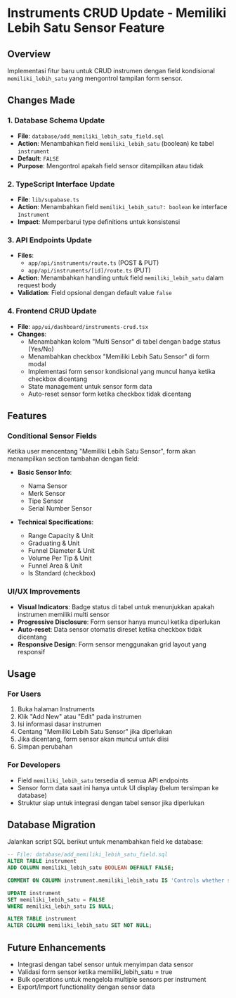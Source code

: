 # Instruments CRUD Update - Memiliki Lebih Satu Sensor Feature

## Overview
Implementasi fitur baru untuk CRUD instrumen dengan field kondisional `memiliki_lebih_satu` yang mengontrol tampilan form sensor.

## Changes Made

### 1. Database Schema Update
- **File**: `database/add_memiliki_lebih_satu_field.sql`
- **Action**: Menambahkan field `memiliki_lebih_satu` (boolean) ke tabel `instrument`
- **Default**: `FALSE`
- **Purpose**: Mengontrol apakah field sensor ditampilkan atau tidak

### 2. TypeScript Interface Update
- **File**: `lib/supabase.ts`
- **Action**: Menambahkan field `memiliki_lebih_satu?: boolean` ke interface `Instrument`
- **Impact**: Memperbarui type definitions untuk konsistensi

### 3. API Endpoints Update
- **Files**: 
  - `app/api/instruments/route.ts` (POST & PUT)
  - `app/api/instruments/[id]/route.ts` (PUT)
- **Action**: Menambahkan handling untuk field `memiliki_lebih_satu` dalam request body
- **Validation**: Field opsional dengan default value `false`

### 4. Frontend CRUD Update
- **File**: `app/ui/dashboard/instruments-crud.tsx`
- **Changes**:
  - Menambahkan kolom "Multi Sensor" di tabel dengan badge status (Yes/No)
  - Menambahkan checkbox "Memiliki Lebih Satu Sensor" di form modal
  - Implementasi form sensor kondisional yang muncul hanya ketika checkbox dicentang
  - State management untuk sensor form data
  - Auto-reset sensor form ketika checkbox tidak dicentang

## Features

### Conditional Sensor Fields
Ketika user mencentang "Memiliki Lebih Satu Sensor", form akan menampilkan section tambahan dengan field:

- **Basic Sensor Info**:
  - Nama Sensor
  - Merk Sensor  
  - Tipe Sensor
  - Serial Number Sensor

- **Technical Specifications**:
  - Range Capacity & Unit
  - Graduating & Unit
  - Funnel Diameter & Unit
  - Volume Per Tip & Unit
  - Funnel Area & Unit
  - Is Standard (checkbox)

### UI/UX Improvements
- **Visual Indicators**: Badge status di tabel untuk menunjukkan apakah instrumen memiliki multi sensor
- **Progressive Disclosure**: Form sensor hanya muncul ketika diperlukan
- **Auto-reset**: Data sensor otomatis direset ketika checkbox tidak dicentang
- **Responsive Design**: Form sensor menggunakan grid layout yang responsif

## Usage

### For Users
1. Buka halaman Instruments
2. Klik "Add New" atau "Edit" pada instrumen
3. Isi informasi dasar instrumen
4. Centang "Memiliki Lebih Satu Sensor" jika diperlukan
5. Jika dicentang, form sensor akan muncul untuk diisi
6. Simpan perubahan

### For Developers
- Field `memiliki_lebih_satu` tersedia di semua API endpoints
- Sensor form data saat ini hanya untuk UI display (belum tersimpan ke database)
- Struktur siap untuk integrasi dengan tabel sensor jika diperlukan

## Database Migration
Jalankan script SQL berikut untuk menambahkan field ke database:

```sql
-- File: database/add_memiliki_lebih_satu_field.sql
ALTER TABLE instrument 
ADD COLUMN memiliki_lebih_satu BOOLEAN DEFAULT FALSE;

COMMENT ON COLUMN instrument.memiliki_lebih_satu IS 'Controls whether sensor fields are active/shown. When true, sensor fields become visible.';

UPDATE instrument 
SET memiliki_lebih_satu = FALSE 
WHERE memiliki_lebih_satu IS NULL;

ALTER TABLE instrument 
ALTER COLUMN memiliki_lebih_satu SET NOT NULL;
```

## Future Enhancements
- Integrasi dengan tabel sensor untuk menyimpan data sensor
- Validasi form sensor ketika memiliki_lebih_satu = true
- Bulk operations untuk mengelola multiple sensors per instrument
- Export/Import functionality dengan sensor data




